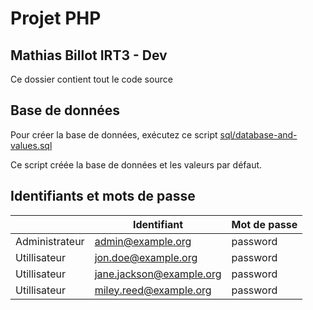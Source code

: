 # Projet PHP

## Mathias Billot IRT3 - Dev

Ce dossier contient tout le code source

## Base de données

Pour créer la base de données, exécutez ce script [sql/database-and-values.sql](sql/database-and-values.sql)

Ce script créée la base de données et les valeurs par défaut.

## Identifiants et mots de passe

|                | Identifiant              | Mot de passe |
| -------------- | ------------------------ | ------------ |
| Administrateur | admin@example.org        | password     |
| Utillisateur   | jon.doe@example.org      | password     |
| Utillisateur   | jane.jackson@example.org | password     |
| Utillisateur   | miley.reed@example.org   | password     |
